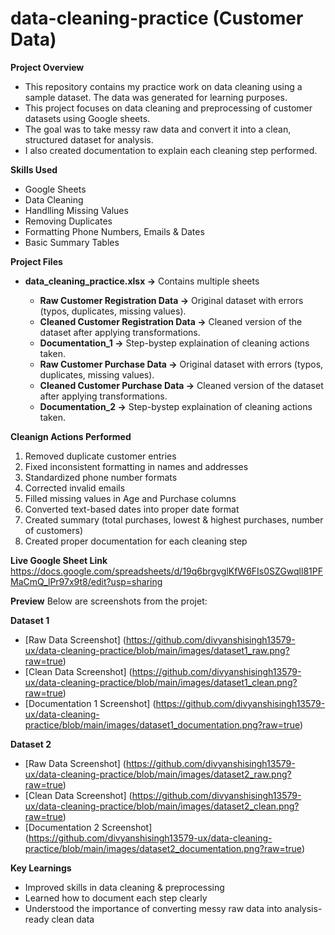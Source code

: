 # data-cleaning-practice (Customer Data)

**Project Overview**
- This repository contains my practice work on data cleaning using a sample dataset. The data was generated for learning purposes.
- This project focuses on data cleaning and preprocessing of customer datasets using Google sheets.
- The goal was to take messy raw data and convert it into a clean, structured dataset for analysis.
- I also created documentation to explain each cleaning step performed.

**Skills Used**
- Google Sheets
- Data Cleaning
- Handlling Missing Values
- Removing Duplicates
- Formatting Phone Numbers, Emails & Dates
- Basic Summary Tables

**Project Files**
- **data_cleaning_practice.xlsx ->** Contains multiple sheets
  
  - **Raw Customer Registration Data ->** Original dataset with errors (typos, duplicates, missing values).
  - **Cleaned Customer Registration Data ->** Cleaned version of the dataset after applying transformations.
  - **Documentation_1 ->** Step-bystep explaination of cleaning actions taken.
  - **Raw Customer Purchase Data ->** Original dataset with errors (typos, duplicates, missing values).
  - **Cleaned Customer Purchase Data ->** Cleaned version of the dataset after applying transformations.
  - **Documentation_2 ->** Step-bystep explaination of cleaning actions taken.

**Cleanign Actions Performed**
1. Removed duplicate customer entries
2. Fixed inconsistent formatting in names and addresses
3. Standardized phone number formats
4. Corrected invalid emails
5. Filled missing values in Age and Purchase columns
6. Converted text-based dates into proper date format
7. Created summary (total purchases, lowest & highest purchases, number of customers)
8. Created proper documentation for each cleaning step

**Live Google Sheet Link**
https://docs.google.com/spreadsheets/d/19q6brgvglKfW6FIs0SZGwqll81PFMaCmQ_lPr97x9t8/edit?usp=sharing

**Preview**
Below are screenshots from the projet:

**Dataset 1**
- [Raw Data Screenshot] (https://github.com/divyanshisingh13579-ux/data-cleaning-practice/blob/main/images/dataset1_raw.png?raw=true)
- [Clean Data Screenshot] (https://github.com/divyanshisingh13579-ux/data-cleaning-practice/blob/main/images/dataset1_clean.png?raw=true)
- [Documentation 1 Screenshot] (https://github.com/divyanshisingh13579-ux/data-cleaning-practice/blob/main/images/dataset1_documentation.png?raw=true)

**Dataset 2**
- [Raw Data Screenshot] (https://github.com/divyanshisingh13579-ux/data-cleaning-practice/blob/main/images/dataset2_raw.png?raw=true)
- [Clean Data Screenshot] (https://github.com/divyanshisingh13579-ux/data-cleaning-practice/blob/main/images/dataset2_clean.png?raw=true)
- [Documentation 2 Screenshot] (https://github.com/divyanshisingh13579-ux/data-cleaning-practice/blob/main/images/dataset2_documentation.png?raw=true)

**Key Learnings**
- Improved skills in data cleaning & preprocessing
- Learned how to document each step clearly
- Understood the importance of converting messy raw data into analysis-ready clean data
